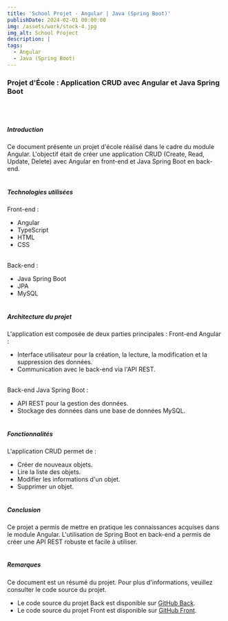 ```yaml
---
title: 'School Projet - Angular | Java (Spring Boot)' 
publishDate: 2024-02-01 00:00:00
img: /assets/work/stock-4.jpg
img_alt: School Project
description: |
tags:
  - Angular
  - Java (Spring Boot)
---
```


### Projet d'École : Application CRUD avec Angular et Java Spring Boot
<br><br>

##### Introduction
Ce document présente un projet d'école réalisé dans le cadre du module Angular. L'objectif était de créer une application CRUD (Create, Read, Update, Delete) avec Angular en front-end et Java Spring Boot en back-end.
<br><br>

##### Technologies utilisées
Front-end :
- Angular
- TypeScript
- HTML
- CSS 
<br><br>

Back-end :
- Java Spring Boot
- JPA
- MySQL
<br><br>

##### Architecture du projet
L'application est composée de deux parties principales :
Front-end Angular :
- Interface utilisateur pour la création, la lecture, la modification et la suppression des données.
- Communication avec le back-end via l'API REST.
<br><br>

Back-end Java Spring Boot :
- API REST pour la gestion des données.
- Stockage des données dans une base de données MySQL.
<br><br>

##### Fonctionnalités
L'application CRUD permet de :
- Créer de nouveaux objets.
- Lire la liste des objets.
- Modifier les informations d'un objet.
- Supprimer un objet.
<br><br>

##### Conclusion
Ce projet a permis de mettre en pratique les connaissances acquises dans le module Angular. L'utilisation de Spring Boot en back-end a permis de créer une API REST robuste et facile à utiliser.
<br><br>

##### Remarques
Ce document est un résumé du projet. Pour plus d'informations, veuillez consulter le code source du projet.
- Le code source du projet Back est disponible sur [GitHub Back](https://github.com/Redcroow/school-spring-boot-project).
- Le code source du projet Front est disponible sur [GitHub Front](https://github.com/Redcroow/school-angular-project).